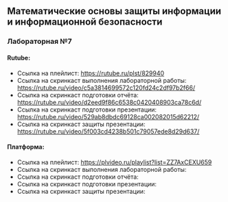 ## Математические основы защиты информации и информационной безопасности
### Лабораторная №7
#### Rutube:
- Ссылка на плейлист: https://rutube.ru/plst/829940
- Ссылка на скринкаст выполнения лабораторной работы: https://rutube.ru/video/c5a3814699572c120fd24c2df97b2f66/
- Ссылка на скринкаст подготовки отчёта: https://rutube.ru/video/d2eed9f86c6538c0420408903ca78c6d/
- Ссылка на скринкаст подготовки презентации: https://rutube.ru/video/529ab8dbdc69128ca002082015d62212/
- Ссылка на скринкаст защиты презентации: https://rutube.ru/video/5f003cd4238b501c79057ede8d29d637/
#### Платформа:
- Ссылка на плейлист: https://plvideo.ru/playlist?list=ZZ7AxCEXU659
- Ссылка на скринкаст выполнения лабораторной работы: 
- Ссылка на скринкаст подготовки отчёта: 
- Ссылка на скринкаст подготовки презентации: 
- Ссылка на скринкаст защиты презентации: